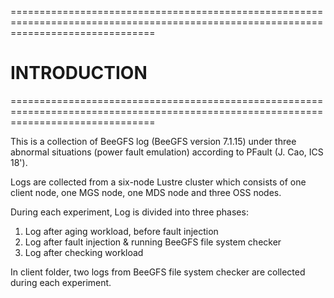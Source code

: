 =====================================================================================================================================

# INTRODUCTION

=====================================================================================================================================

This is a collection of BeeGFS log (BeeGFS version 7.1.15) under three abnormal situations (power fault emulation) according to PFault (J. Cao, ICS 18').

Logs are collected from a six-node Lustre cluster which consists of one client node, one MGS node, one MDS node and three OSS nodes.

During each experiment, Log is divided into three phases:

1. Log after aging workload, before fault injection
2. Log after fault injection & running BeeGFS file system checker
3. Log after checking workload

In client folder, two logs from BeeGFS file system checker are collected during each experiment.






